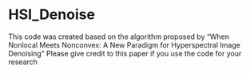 # HSI_Denoise
This code was created based on the algorithm proposed by “When Nonlocal Meets Nonconvex: A New Paradigm for Hyperspectral Image Denoising”
Please give credit to this paper if you use the code for your research
